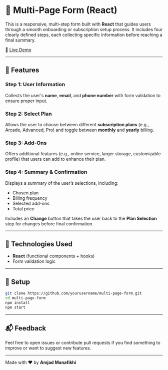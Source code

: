 # 🧾 Multi-Page Form (React)

This is a responsive, multi-step form built with **React** that guides users through a smooth onboarding or subscription setup process. It includes four clearly defined steps, each collecting specific information before reaching a final summary.

🔗 [Live Demo](https://multi-page-form-five.vercel.app/)

---

## 📑 Features

### Step 1: User Information
Collects the user's **name**, **email**, and **phone number** with form validation to ensure proper input.

### Step 2: Select Plan
Allows the user to choose between different **subscription plans** (e.g., Arcade, Advanced, Pro) and toggle between **monthly** and **yearly** billing.

### Step 3: Add-Ons
Offers additional features (e.g., online service, larger storage, customizable profile) that users can add to enhance their plan.

### Step 4: Summary & Confirmation
Displays a summary of the user’s selections, including:
- Chosen plan
- Billing frequency
- Selected add-ons
- Total price

Includes an **Change** button that takes the user back to the **Plan Selection** step for changes before final confirmation.

---

## 🚀 Technologies Used
- **React** (functional components + hooks)
- Form validation logic

---

## 📂 Setup

```bash
git clone https://github.com/yourusername/multi-page-form.git
cd multi-page-form
npm install
npm start
```

---

## 📬 Feedback

Feel free to open issues or contribute pull requests if you find something to improve or want to suggest new features.

---

Made with ❤️ by **Amjad Manafikhi**
